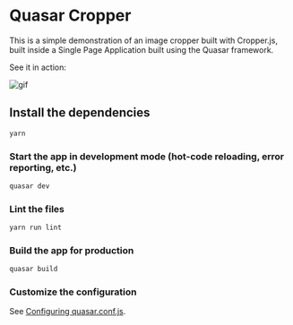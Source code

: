 # Quasar Cropper

This is a simple demonstration of an image cropper built with Cropper.js, built inside a Single Page Application built using the Quasar framework.

See it in action:

![gif](https://media.giphy.com/media/RGRK95nBgOoWnoUrJD/giphy.gif)

## Install the dependencies
```bash
yarn
```

### Start the app in development mode (hot-code reloading, error reporting, etc.)
```bash
quasar dev
```

### Lint the files
```bash
yarn run lint
```

### Build the app for production
```bash
quasar build
```

### Customize the configuration
See [Configuring quasar.conf.js](https://quasar.dev/quasar-cli/quasar-conf-js).
